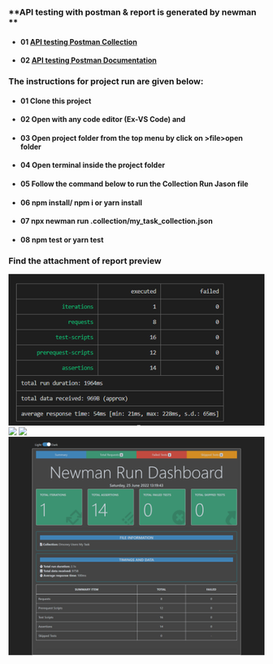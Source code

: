 ### **API testing with postman & report is generated by newman **

- #### 01 [API testing Postman Collection](https://www.getpostman.com/collections/f5f9e8f2ad24afec42af)

- #### 02 [API testing Postman Documentation](https://documenter.getpostman.com/view/21495292/UzBsGigX)

### **The instructions for project run are given below:**

- #### 01 Clone this project

- #### 02 Open with any code editor (Ex-VS Code) and 

- #### 03 Open project folder from the top menu by click on >file>open folder

- #### 04 Open terminal inside the project folder

- #### 05 Follow the command below to run the Collection Run Jason file

- #### 06 npm install/ npm i or yarn install

- #### 07 npx newman run .collection/my_task_collection.json

- #### 08 npm test or yarn test

### **Find the attachment of report preview**

![](./collection/newman_report.PNG)
![](./collection/newman_report_part1.PNG)
![](./collection/newman_report_part_2.PNG)
![](./collection/Newman-Summary-Report.png)
